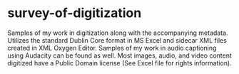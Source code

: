 # survey-of-digitization
Samples of my work in digitization along with the accompanying metadata. Utilizes the standard Dublin Core format in MS Excel and sidecar XML files created in XML Oxygen Editor. Samples of my work in audio captioning using Audacity can be found as well. Most images, audio, and video content digitized have a Public Domain license (See Excel file for rights information).
